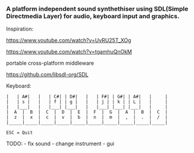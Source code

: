 ### A platform independent sound synthethiser using SDL(Simple Directmedia Layer) for audio, keyboard input and graphics.

Inspiration:

https://www.youtube.com/watch?v=UvRU25T_XOg

https://www.youtube.com/watch?v=tgamhuQnOkM

portable cross-platform middleware

https://github.com/libsdl-org/SDL

Keyboard: 

    |   | A#|   |   | C#| | D#|   |   | F#| | G#| | A#|   |     |
    |   | s |   |   | f | | g |   |   | j | | k | | L |   |     |
    |   |___|   |   |___| |___|   |   |___| |___| |___|   |     |
    |  A  |  B  |  C  |  D  |  E  |  F  |  G  |  A  |  B  |  C  |
    |  z  |  x  |  c  |  v  |  b  |  n  |  m  |  ,  |  .  |  /  |
    |_____|_____|_____|_____|_____|_____|_____|_____|_____|_____|

    ESC = Quit

TODO:
    - fix sound
    - change instrument
    - gui

